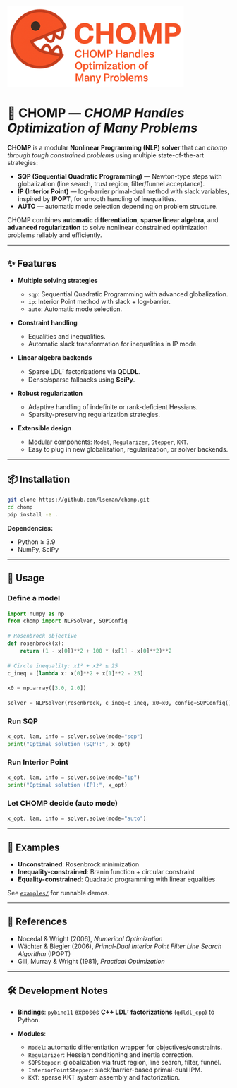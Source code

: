 <img src="logo.png" alt="logo" width="400"/>

# 🦖 CHOMP — *CHOMP Handles Optimization of Many Problems*

**CHOMP** is a modular **Nonlinear Programming (NLP) solver** that can *chomp through tough constrained problems* using multiple state-of-the-art strategies:

* **SQP (Sequential Quadratic Programming)** — Newton-type steps with globalization (line search, trust region, filter/funnel acceptance).
* **IP (Interior Point)** — log-barrier primal-dual method with slack variables, inspired by **IPOPT**, for smooth handling of inequalities.
* **AUTO** — automatic mode selection depending on problem structure.

CHOMP combines **automatic differentiation**, **sparse linear algebra**, and **advanced regularization** to solve nonlinear constrained optimization problems reliably and efficiently.

---

## ✨ Features

* **Multiple solving strategies**

  * `sqp`: Sequential Quadratic Programming with advanced globalization.
  * `ip`: Interior Point method with slack + log-barrier.
  * `auto`: Automatic mode selection.

* **Constraint handling**

  * Equalities and inequalities.
  * Automatic slack transformation for inequalities in IP mode.

* **Linear algebra backends**

  * Sparse LDLᵀ factorizations via **QDLDL**.
  * Dense/sparse fallbacks using **SciPy**.

* **Robust regularization**

  * Adaptive handling of indefinite or rank-deficient Hessians.
  * Sparsity-preserving regularization strategies.

* **Extensible design**

  * Modular components: `Model`, `Regularizer`, `Stepper`, `KKT`.
  * Easy to plug in new globalization, regularization, or solver backends.

---

## 📦 Installation

```bash
git clone https://github.com/lseman/chomp.git
cd chomp
pip install -e .
```

**Dependencies:**

* Python ≥ 3.9
* NumPy, SciPy

---

## 🚀 Usage

### Define a model

```python
import numpy as np
from chomp import NLPSolver, SQPConfig

# Rosenbrock objective
def rosenbrock(x):
    return (1 - x[0])**2 + 100 * (x[1] - x[0]**2)**2

# Circle inequality: x1² + x2² ≤ 25
c_ineq = [lambda x: x[0]**2 + x[1]**2 - 25]

x0 = np.array([3.0, 2.0])

solver = NLPSolver(rosenbrock, c_ineq=c_ineq, x0=x0, config=SQPConfig())
```

### Run SQP

```python
x_opt, lam, info = solver.solve(mode="sqp")
print("Optimal solution (SQP):", x_opt)
```

### Run Interior Point

```python
x_opt, lam, info = solver.solve(mode="ip")
print("Optimal solution (IP):", x_opt)
```

### Let CHOMP decide (auto mode)

```python
x_opt, lam, info = solver.solve(mode="auto")
```

---

## 🔬 Examples

* **Unconstrained**: Rosenbrock minimization
* **Inequality-constrained**: Branin function + circular constraint
* **Equality-constrained**: Quadratic programming with linear equalities

See [`examples/`](./examples) for runnable demos.

---

## 📖 References

* Nocedal & Wright (2006), *Numerical Optimization*
* Wächter & Biegler (2006), *Primal-Dual Interior Point Filter Line Search Algorithm* (IPOPT)
* Gill, Murray & Wright (1981), *Practical Optimization*

---

## 🛠️ Development Notes

* **Bindings**: `pybind11` exposes **C++ LDLᵀ factorizations** (`qdldl_cpp`) to Python.
* **Modules**:

  * `Model`: automatic differentiation wrapper for objectives/constraints.
  * `Regularizer`: Hessian conditioning and inertia correction.
  * `SQPStepper`: globalization via trust region, line search, filter, funnel.
  * `InteriorPointStepper`: slack/barrier-based primal-dual IPM.
  * `KKT`: sparse KKT system assembly and factorization.